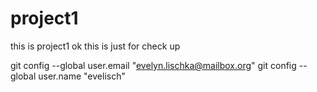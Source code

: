 # project1

this is project1
ok this is just for check up


git config --global user.email "evelyn.lischka@mailbox.org"
git config --global user.name "evelisch"